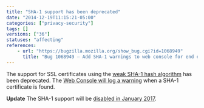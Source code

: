 ```yaml
---
title: "SHA-1 support has been deprecated"
date: "2014-12-19T11:15:21-05:00"
categories: ["privacy-security"]
tags: []
versions: ["36"]
statuses: "affecting"
references:
    - url: "https://bugzilla.mozilla.org/show_bug.cgi?id=1068949"
      title: "Bug 1068949 – Add SHA-1 warnings to web console for end entities"
---
```

The support for SSL certificates using the [weak SHA-1 hash algorithm](https://developer.mozilla.org/docs/Security/Weak_Signature_Algorithm) has been deprecated. The [Web Console will log a warning](https://developer.mozilla.org/docs/Tools/Web_Console#Security_warnings_and_errors) when a SHA-1 certificate is found.

**Update** The SHA-1 support will be [disabled in January 2017](https://www.fxsitecompat.dev/en-CA/docs/2016/sha-1-certificates-issued-by-public-ca-will-no-longer-be-accepted/).
